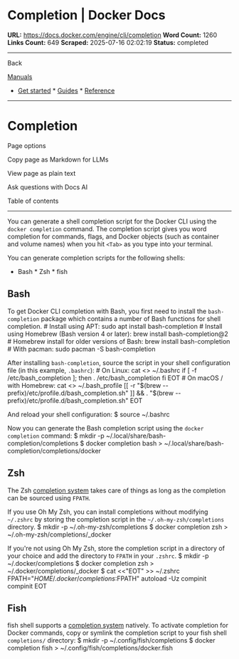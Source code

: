 # Completion | Docker Docs

**URL:** https://docs.docker.com/engine/cli/completion
**Word Count:** 1260
**Links Count:** 649
**Scraped:** 2025-07-16 02:02:19
**Status:** completed

---

Back

[Manuals](https://docs.docker.com/manuals/)

  * [Get started](https://docs.docker.com/get-started/)   * [Guides](https://docs.docker.com/guides/)   * [Reference](https://docs.docker.com/reference/)

* * *

# Completion

Page options

Copy page as Markdown for LLMs

View page as plain text

Ask questions with Docs AI

Table of contents

* * *

You can generate a shell completion script for the Docker CLI using the `docker completion` command. The completion script gives you word completion for commands, flags, and Docker objects \(such as container and volume names\) when you hit `<Tab>` as you type into your terminal.

You can generate completion scripts for the following shells:

  * Bash   * Zsh   * fish

## Bash

To get Docker CLI completion with Bash, you first need to install the `bash-completion` package which contains a number of Bash functions for shell completion.               # Install using APT:     sudo apt install bash-completion          # Install using Homebrew (Bash version 4 or later):     brew install bash-completion@2     # Homebrew install for older versions of Bash:     brew install bash-completion          # With pacman:     sudo pacman -S bash-completion

After installing `bash-completion`, source the script in your shell configuration file \(in this example, `.bashrc`\):               # On Linux:     cat <<EOT >> ~/.bashrc     if [ -f /etc/bash_completion ]; then         . /etc/bash_completion     fi     EOT          # On macOS / with Homebrew:     cat <<EOT >> ~/.bash_profile     [[ -r "$(brew --prefix)/etc/profile.d/bash_completion.sh" ]] && . "$(brew --prefix)/etc/profile.d/bash_completion.sh"     EOT

And reload your shell configuration:               $ source ~/.bashrc     

Now you can generate the Bash completion script using the `docker completion` command:               $ mkdir -p ~/.local/share/bash-completion/completions     $ docker completion bash > ~/.local/share/bash-completion/completions/docker     

## Zsh

The Zsh [completion system](http://zsh.sourceforge.net/Doc/Release/Completion-System.html) takes care of things as long as the completion can be sourced using `FPATH`.

If you use Oh My Zsh, you can install completions without modifying `~/.zshrc` by storing the completion script in the `~/.oh-my-zsh/completions` directory.               $ mkdir -p ~/.oh-my-zsh/completions     $ docker completion zsh > ~/.oh-my-zsh/completions/_docker     

If you're not using Oh My Zsh, store the completion script in a directory of your choice and add the directory to `FPATH` in your `.zshrc`.               $ mkdir -p ~/.docker/completions     $ docker completion zsh > ~/.docker/completions/_docker                    $ cat <<"EOT" >> ~/.zshrc     FPATH="$HOME/.docker/completions:$FPATH"     autoload -Uz compinit     compinit     EOT     

## Fish

fish shell supports a [completion system](https://fishshell.com/docs/current/#tab-completion) natively. To activate completion for Docker commands, copy or symlink the completion script to your fish shell `completions/` directory:               $ mkdir -p ~/.config/fish/completions     $ docker completion fish > ~/.config/fish/completions/docker.fish